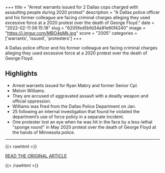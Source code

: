 +++
title = "Arrest warrants issued for 2 Dallas cops charged with assaulting people during 2020 protest"
description = "A Dallas police officer and his former colleague are facing criminal charges alleging they used excessive force at a 2020 protest over the death of George Floyd."
date = "2022-02-11 06:15:18"
slug = "6205fed5bfd34a91e60f4240"
image = "https://i.imgur.com/MBO4pMk.jpg"
score = "2005"
categories = ['warrants', 'issued', 'protesters']
+++

A Dallas police officer and his former colleague are facing criminal charges alleging they used excessive force at a 2020 protest over the death of George Floyd.

## Highlights

- Arrest warrants issued for Ryan Mabry and former Senior Cpl.
- Melvin Williams.
- They are accused of aggravated assault with a deadly weapon and official oppression.
- Williams was fired from the Dallas Police Department on Jan.
- 25 following an internal investigation that found he violated the department’s use of force policy in a separate incident.
- One protester lost an eye when he was hit in the face by a less-lethal "sponge round" in May 2020 protest over the death of George Floyd at the hands of Minnesota police.

---

{{< rawhtml >}}
  <p class="article-category">
    <a target="_blank" href="https://abcnews.go.com/US/arrest-warrants-issued-dallas-cops-charged-assaulting-people/story?id=82799152">READ THE ORIGINAL ARTICLE</a>
  </p>
{{< /rawhtml >}}
